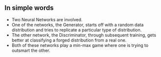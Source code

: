 ## In simple words
- Two Neural Networks are involved.
- One of the networks, the Generator, starts off with a random data distribution and tries to replicate a particular type of distribution.
- The other network, the Discriminator, through subsequent training, gets better at classifying a forged distribution from a real one.
- Both of these networks play a min-max game where one is trying to outsmart the other.

##



